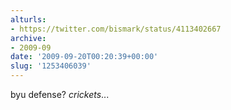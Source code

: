 ```yaml
---
alturls:
- https://twitter.com/bismark/status/4113402667
archive:
- 2009-09
date: '2009-09-20T00:20:39+00:00'
slug: '1253406039'
---
```


byu defense? *crickets*...

